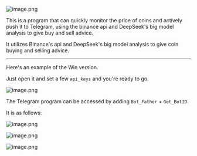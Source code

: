 ![image.png](attachment:aad2dd35-bdcd-40a5-9314-39aea8a6bc1b:image.png)

 This is a program that can quickly monitor the price of coins and actively push it to Telegram, using the binance api and DeepSeek's big model analysis to give buy and sell advice.

 It utilizes Binance's api and DeepSeek's big model analysis to give coin buying and selling advice.

---

 Here's an example of the Win version.

 Just open it and set a few `api_keys` and you're ready to go.

![image.png](attachment:4d26f480-08c5-4882-ba48-55b064c5316a:image.png)

 The Telegram program can be accessed by adding `Bot_Father` + `Get_BotID`.

 It is as follows:

![image.png](attachment:c8be7888-439e-4ba8-8d3e-2ccd859d8aa6:image.png)

![image.png](attachment:6d671953-39b6-42c4-a852-5c328043f6fe:image.png)

![image.png](attachment:85c90552-4178-4cf9-ac1c-6c442c7830d9:image.png)
